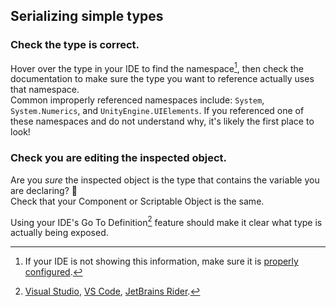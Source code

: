 ## Serializing simple types
### Check the type is correct.
Hover over the type in your IDE to find the namespace[^1], then check the documentation to make sure the type you want to reference actually uses that namespace.  
Common improperly referenced namespaces include: `System`, `System.Numerics`, and `UnityEngine.UIElements`. If you referenced one of these namespaces and do not understand why, it's likely the first place to look!

### Check you are editing the inspected object.
Are you *sure* the inspected object is the type that contains the variable you are declaring? 👀  
Check that your Component or Scriptable Object is the same.  

Using your IDE's Go To Definition[^2] feature should make it clear what type is actually being exposed.  

[^1]: If your IDE is not showing this information, make sure it is [properly configured](../../../IDE%20Configuration.md).  
[^2]: [Visual Studio](https://docs.microsoft.com/en-us/visualstudio/ide/go-to-and-peek-definition?view=vs-2019), [VS Code](https://code.visualstudio.com/Docs/editor/editingevolved#_go-to-definition), [JetBrains Rider](https://www.jetbrains.com/help/rider/Navigation_and_Search__Go_to_Declaration.html). 